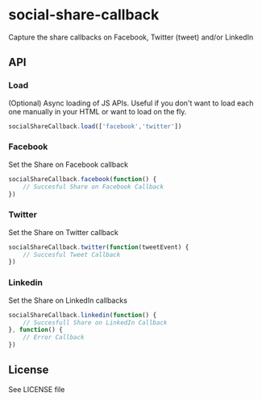 social-share-callback
===================

Capture the share callbacks on Facebook, Twitter (tweet) and/or LinkedIn

## API
### Load
(Optional) Async loading of JS APIs. Useful if you don't want to load each one manually in your HTML or want to load on the fly.
```javascript
socialShareCallback.load(['facebook','twitter'])
```

### Facebook
Set the Share on Facebook callback
```javascript
socialShareCallback.facebook(function() {
	// Succesful Share on Facebook Callback
})
```

### Twitter
Set the Share on Twitter callback
```javascript
socialShareCallback.twitter(function(tweetEvent) {
	// Succesful Tweet Callback
})
```

### Linkedin
Set the Share on LinkedIn callbacks
```javascript
socialShareCallback.linkedin(function() {
	// Succesfull Share on LinkedIn Callback
}, function() {
	// Error Callback
})
```

## License
See LICENSE file